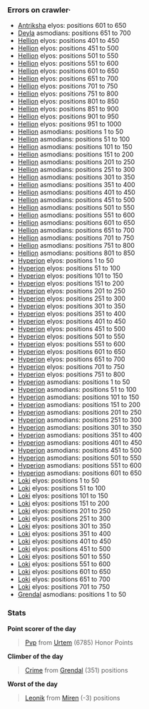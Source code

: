 ### Errors on crawler·
- [Antriksha](/#/ranking/Antriksha) elyos: positions 601 to 650
- [Deyla](/#/ranking/Deyla) asmodians: positions 651 to 700
- [Hellion](/#/ranking/Hellion) elyos: positions 401 to 450
- [Hellion](/#/ranking/Hellion) elyos: positions 451 to 500
- [Hellion](/#/ranking/Hellion) elyos: positions 501 to 550
- [Hellion](/#/ranking/Hellion) elyos: positions 551 to 600
- [Hellion](/#/ranking/Hellion) elyos: positions 601 to 650
- [Hellion](/#/ranking/Hellion) elyos: positions 651 to 700
- [Hellion](/#/ranking/Hellion) elyos: positions 701 to 750
- [Hellion](/#/ranking/Hellion) elyos: positions 751 to 800
- [Hellion](/#/ranking/Hellion) elyos: positions 801 to 850
- [Hellion](/#/ranking/Hellion) elyos: positions 851 to 900
- [Hellion](/#/ranking/Hellion) elyos: positions 901 to 950
- [Hellion](/#/ranking/Hellion) elyos: positions 951 to 1000
- [Hellion](/#/ranking/Hellion) asmodians: positions 1 to 50
- [Hellion](/#/ranking/Hellion) asmodians: positions 51 to 100
- [Hellion](/#/ranking/Hellion) asmodians: positions 101 to 150
- [Hellion](/#/ranking/Hellion) asmodians: positions 151 to 200
- [Hellion](/#/ranking/Hellion) asmodians: positions 201 to 250
- [Hellion](/#/ranking/Hellion) asmodians: positions 251 to 300
- [Hellion](/#/ranking/Hellion) asmodians: positions 301 to 350
- [Hellion](/#/ranking/Hellion) asmodians: positions 351 to 400
- [Hellion](/#/ranking/Hellion) asmodians: positions 401 to 450
- [Hellion](/#/ranking/Hellion) asmodians: positions 451 to 500
- [Hellion](/#/ranking/Hellion) asmodians: positions 501 to 550
- [Hellion](/#/ranking/Hellion) asmodians: positions 551 to 600
- [Hellion](/#/ranking/Hellion) asmodians: positions 601 to 650
- [Hellion](/#/ranking/Hellion) asmodians: positions 651 to 700
- [Hellion](/#/ranking/Hellion) asmodians: positions 701 to 750
- [Hellion](/#/ranking/Hellion) asmodians: positions 751 to 800
- [Hellion](/#/ranking/Hellion) asmodians: positions 801 to 850
- [Hyperion](/#/ranking/Hyperion) elyos: positions 1 to 50
- [Hyperion](/#/ranking/Hyperion) elyos: positions 51 to 100
- [Hyperion](/#/ranking/Hyperion) elyos: positions 101 to 150
- [Hyperion](/#/ranking/Hyperion) elyos: positions 151 to 200
- [Hyperion](/#/ranking/Hyperion) elyos: positions 201 to 250
- [Hyperion](/#/ranking/Hyperion) elyos: positions 251 to 300
- [Hyperion](/#/ranking/Hyperion) elyos: positions 301 to 350
- [Hyperion](/#/ranking/Hyperion) elyos: positions 351 to 400
- [Hyperion](/#/ranking/Hyperion) elyos: positions 401 to 450
- [Hyperion](/#/ranking/Hyperion) elyos: positions 451 to 500
- [Hyperion](/#/ranking/Hyperion) elyos: positions 501 to 550
- [Hyperion](/#/ranking/Hyperion) elyos: positions 551 to 600
- [Hyperion](/#/ranking/Hyperion) elyos: positions 601 to 650
- [Hyperion](/#/ranking/Hyperion) elyos: positions 651 to 700
- [Hyperion](/#/ranking/Hyperion) elyos: positions 701 to 750
- [Hyperion](/#/ranking/Hyperion) elyos: positions 751 to 800
- [Hyperion](/#/ranking/Hyperion) asmodians: positions 1 to 50
- [Hyperion](/#/ranking/Hyperion) asmodians: positions 51 to 100
- [Hyperion](/#/ranking/Hyperion) asmodians: positions 101 to 150
- [Hyperion](/#/ranking/Hyperion) asmodians: positions 151 to 200
- [Hyperion](/#/ranking/Hyperion) asmodians: positions 201 to 250
- [Hyperion](/#/ranking/Hyperion) asmodians: positions 251 to 300
- [Hyperion](/#/ranking/Hyperion) asmodians: positions 301 to 350
- [Hyperion](/#/ranking/Hyperion) asmodians: positions 351 to 400
- [Hyperion](/#/ranking/Hyperion) asmodians: positions 401 to 450
- [Hyperion](/#/ranking/Hyperion) asmodians: positions 451 to 500
- [Hyperion](/#/ranking/Hyperion) asmodians: positions 501 to 550
- [Hyperion](/#/ranking/Hyperion) asmodians: positions 551 to 600
- [Hyperion](/#/ranking/Hyperion) asmodians: positions 601 to 650
- [Loki](/#/ranking/Loki) elyos: positions 1 to 50
- [Loki](/#/ranking/Loki) elyos: positions 51 to 100
- [Loki](/#/ranking/Loki) elyos: positions 101 to 150
- [Loki](/#/ranking/Loki) elyos: positions 151 to 200
- [Loki](/#/ranking/Loki) elyos: positions 201 to 250
- [Loki](/#/ranking/Loki) elyos: positions 251 to 300
- [Loki](/#/ranking/Loki) elyos: positions 301 to 350
- [Loki](/#/ranking/Loki) elyos: positions 351 to 400
- [Loki](/#/ranking/Loki) elyos: positions 401 to 450
- [Loki](/#/ranking/Loki) elyos: positions 451 to 500
- [Loki](/#/ranking/Loki) elyos: positions 501 to 550
- [Loki](/#/ranking/Loki) elyos: positions 551 to 600
- [Loki](/#/ranking/Loki) elyos: positions 601 to 650
- [Loki](/#/ranking/Loki) elyos: positions 651 to 700
- [Loki](/#/ranking/Loki) elyos: positions 701 to 750
- [Grendal](/#/ranking/Grendal) asmodians: positions 1 to 50


### Stats

**Point scorer of the day**
>[Pvp](/#/character/Urtem/1223274) from [Urtem](/#/ranking/Urtem)  (6785) Honor Points


**Climber of the day**
>[Crime](/#/character/Grendal/36970) from [Grendal](/#/ranking/Grendal)  (351) positions


**Worst of the day**
>[Leonik](/#/character/Miren/18448) from [Miren](/#/ranking/Miren)  (-3) positions


